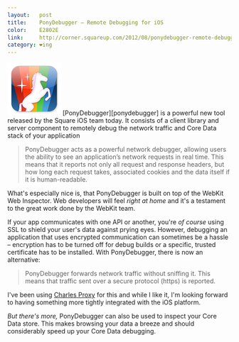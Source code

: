 ```yaml
---
layout:   post
title:    PonyDebugger – Remote Debugging for iOS
color:    E2802E
link:     http://corner.squareup.com/2012/08/ponydebugger-remote-debugging.html
category: ❤ing
---
```


<img src="/img/ponydebugger.png" class="float right">
[PonyDebugger][ponydebugger] is a powerful new tool released by the Square iOS
team today. It consists of a client library and server component to remotely
debug the network traffic and Core Data stack of your application

> PonyDebugger acts as a powerful network debugger, allowing users the ability
> to see an application’s network requests in real time. This means that it
> reports not only all request and response headers, but how long each request
> takes, associated cookies and the data itself if it is human-readable.

What's especially nice is, that PonyDebugger is built on top of the WebKit Web
Inspector. Web developers will feel _right at home_ and it's a testament to the
great work done by the WebKit team.

If your app communicates with one API or another, you're _of course_ using SSL
to shield your user's data against prying eyes. However, debugging an
application that uses encrypted communication can sometimes be a hassle –
encryption has to be turned off for debug builds or a specific, trusted
certificate has to be installed. With PonyDebugger, there is now an alternative:

> PonyDebugger forwards network traffic without sniffing it. This means that
> traffic sent over a secure protocol (https) is reported.

I've been using [Charles Proxy][charles] for this and while I like it, I'm
looking forward to having something more tightly integrated with the iOS
platform.

_But there's more,_ PonyDebugger can also be used to inspect your Core Data
store. This makes browsing your data a breeze and should considerably speed up
your Core Data debugging.

[ponydebugger]: http://corner.squareup.com/2012/08/ponydebugger-remote-debugging.html
[charles]:      http://www.charlesproxy.com/
[soundcloud]:   http://itunes.apple.com/en/app/soundcloud/id336353151
